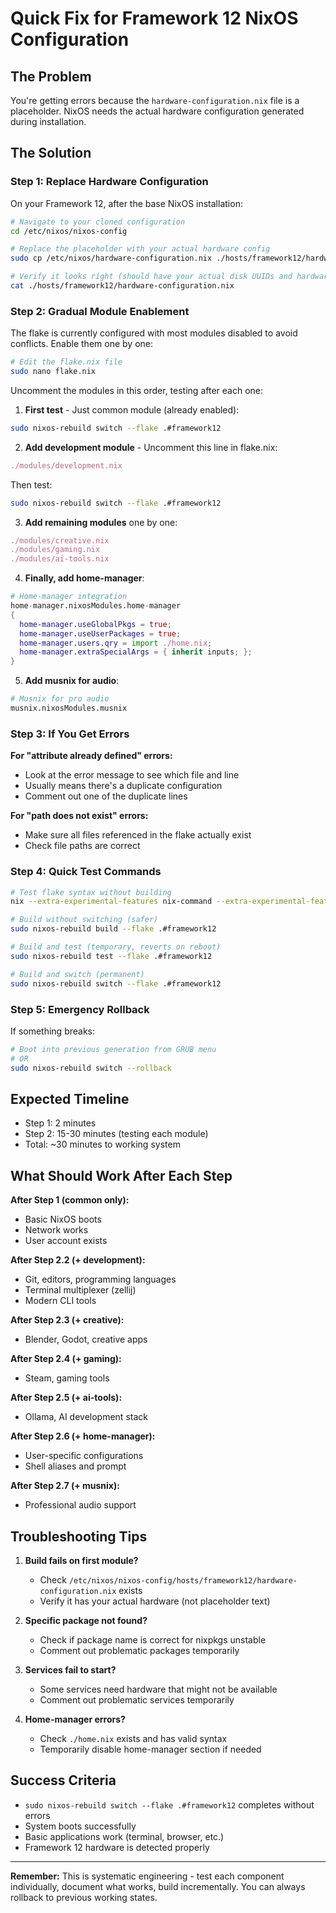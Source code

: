 # Quick Fix for Framework 12 NixOS Configuration

## The Problem
You're getting errors because the `hardware-configuration.nix` file is a placeholder. NixOS needs the actual hardware configuration generated during installation.

## The Solution

### Step 1: Replace Hardware Configuration
On your Framework 12, after the base NixOS installation:

```bash
# Navigate to your cloned configuration
cd /etc/nixos/nixos-config

# Replace the placeholder with your actual hardware config
sudo cp /etc/nixos/hardware-configuration.nix ./hosts/framework12/hardware-configuration.nix

# Verify it looks right (should have your actual disk UUIDs and hardware)
cat ./hosts/framework12/hardware-configuration.nix
```

### Step 2: Gradual Module Enablement
The flake is currently configured with most modules disabled to avoid conflicts. Enable them one by one:

```bash
# Edit the flake.nix file
sudo nano flake.nix
```

Uncomment the modules in this order, testing after each one:

1. **First test** - Just common module (already enabled):
```bash
sudo nixos-rebuild switch --flake .#framework12
```

2. **Add development module** - Uncomment this line in flake.nix:
```nix
./modules/development.nix
```
Then test:
```bash
sudo nixos-rebuild switch --flake .#framework12
```

3. **Add remaining modules** one by one:
```nix
./modules/creative.nix
./modules/gaming.nix  
./modules/ai-tools.nix
```

4. **Finally, add home-manager**:
```nix
# Home-manager integration
home-manager.nixosModules.home-manager
{
  home-manager.useGlobalPkgs = true;
  home-manager.useUserPackages = true;
  home-manager.users.qry = import ./home.nix;
  home-manager.extraSpecialArgs = { inherit inputs; };
}
```

5. **Add musnix for audio**:
```nix
# Musnix for pro audio
musnix.nixosModules.musnix
```

### Step 3: If You Get Errors

**For "attribute already defined" errors:**
- Look at the error message to see which file and line
- Usually means there's a duplicate configuration
- Comment out one of the duplicate lines

**For "path does not exist" errors:**
- Make sure all files referenced in the flake actually exist
- Check file paths are correct

### Step 4: Quick Test Commands

```bash
# Test flake syntax without building
nix --extra-experimental-features nix-command --extra-experimental-features flakes flake check

# Build without switching (safer)
sudo nixos-rebuild build --flake .#framework12

# Build and test (temporary, reverts on reboot)
sudo nixos-rebuild test --flake .#framework12

# Build and switch (permanent)
sudo nixos-rebuild switch --flake .#framework12
```

### Step 5: Emergency Rollback

If something breaks:
```bash
# Boot into previous generation from GRUB menu
# OR
sudo nixos-rebuild switch --rollback
```

## Expected Timeline
- Step 1: 2 minutes
- Step 2: 15-30 minutes (testing each module)
- Total: ~30 minutes to working system

## What Should Work After Each Step

**After Step 1 (common only):**
- Basic NixOS boots
- Network works
- User account exists

**After Step 2.2 (+ development):**
- Git, editors, programming languages
- Terminal multiplexer (zellij)
- Modern CLI tools

**After Step 2.3 (+ creative):**
- Blender, Godot, creative apps

**After Step 2.4 (+ gaming):**
- Steam, gaming tools

**After Step 2.5 (+ ai-tools):**
- Ollama, AI development stack

**After Step 2.6 (+ home-manager):**
- User-specific configurations
- Shell aliases and prompt

**After Step 2.7 (+ musnix):**
- Professional audio support

## Troubleshooting Tips

1. **Build fails on first module?** 
   - Check `/etc/nixos/nixos-config/hosts/framework12/hardware-configuration.nix` exists
   - Verify it has your actual hardware (not placeholder text)

2. **Specific package not found?**
   - Check if package name is correct for nixpkgs unstable
   - Comment out problematic packages temporarily

3. **Services fail to start?**
   - Some services need hardware that might not be available
   - Comment out problematic services temporarily

4. **Home-manager errors?**
   - Check `./home.nix` exists and has valid syntax
   - Temporarily disable home-manager section if needed

## Success Criteria
- `sudo nixos-rebuild switch --flake .#framework12` completes without errors
- System boots successfully
- Basic applications work (terminal, browser, etc.)
- Framework 12 hardware is detected properly

---

**Remember:** This is systematic engineering - test each component individually, document what works, build incrementally. You can always rollback to previous working states.